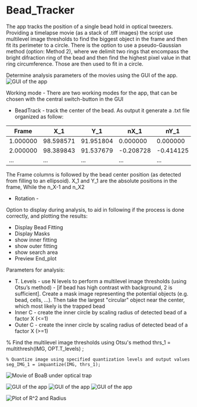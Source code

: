 # Bead_Tracker
The app tracks the position of a single bead hold in optical tweezers. Providing a timelapse movie (as a stack of .tiff images) the script use multilevel image thresholds to find the biggest object in the frame and then fit its perimeter to a circle. There is the option to use a pseudo-Gaussian method (option: Method 2), where we delimit two rings that encompass the bright difraction ring of the bead and then find the highest pixel value in that ring circumference. Those are then used to fit in a circle.


Determine analysis parameters of the movies using the GUI of the app. 
![GUI of the app](../main_version/Movie_and_Images/img_GUI.png)

Working mode - There are two working modes for the app, that can be chosen with the central switch-button in the GUI
* BeadTrack - track the center of the bead. As output it generate a .txt file organized as follow:

Frame |	X_1 |	Y_1 |	nX_1 |	nY_1 |	Disp |	Ori_Disp |	Radius_1 
----- | --- | --- | ---- | ----- | ----- | --------- | ---------
1.000000 | 98.598571 | 91.951804 | 0.000000 | 0.000000 | 0.000000 | 0.000000 | 20.030492	
2.000000 | 98.389843 | 91.537679 | -0.208728 | -0.414125 | 0.463754 | 0.463754 | 20.046528
... | ... | ... | ... | ... | ... | ... | ... 

The Frame columns is followed by the bead center position (as detected from filling to an ellipsoid). X_1 and Y_1 are the absolute positions in the frame, While the n_X-1 and n_X2

* Rotation - 

Option to display during analysis, to aid in following if the process is done correctly, and plotting the results:
* Display Bead Fitting
* Display Masks
* show inner fitting
* show outer fitting
* show search area
* Preview End_plot

Parameters for analysis:
* T. Levels - use N levels to perform a multilevel image thresholds (using Otsu’s method) - [if bead has high contrast with background, 2 is sufficient]. Create a mask image representing the potential objects (e.g. bead, cells, ...). Then take the largest "circular" object near the center, which most likely is the trapped bead
* Inner C - create the inner circle by scaling radius of detected bead of a factor X (<=1) 
* Outer C - create the inner circle by scaling radius of detected bead of a factor X (>=1) 

% Find the multilevel image thresholds using Otsu's method
    thrs_1 = multithresh(IMG, OPT.T_levels) ;

    % Quantize image using specified quantization levels and output values
    seg_IMG_1 = imquantize(IMG, thrs_1);


![Movie of BoaB under optical trap](../main_version/Movie_and_Images/Movie_Boab.gif)



![GUI of the app](../main_version/Movie_and_Images/Stack_BoaB/BoaB_0100.tif)
![GUI of the app](../main_version/Movie_and_Images/img_Bead_Detection.png)
![GUI of the app](../main_version/Movie_and_Images/img_Set_Rotation.png)


![Plot of R^2 and Radius](../main_version/Movie_and_Images/Plot_Displacement_Position.png)
 
